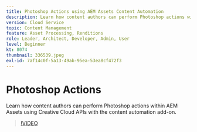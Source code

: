 ```yaml
---
title: Photoshop Actions using AEM Assets Content Automation
description: Learn how content authors can perform Photoshop actions within AEM Assets using Creative Cloud APIs with the content automation add-on.
version: Cloud Service
topic: Content Management
feature: Asset Processing, Renditions
role: Leader, Architect, Developer, Admin, User
level: Beginner
kt: 8074
thumbnail: 336539.jpeg
exl-id: 7af14c0f-5a13-49ab-95ea-53ea8cf472f3
---
```

# Photoshop Actions

Learn how content authors can perform Photoshop actions within AEM Assets using Creative Cloud APIs with the content automation add-on.

>[!VIDEO](https://video.tv.adobe.com/v/336539?quality=12&learn=on)

